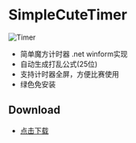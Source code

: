# SimpleCuteTimer

![Timer](https://raw.githubusercontent.com/homchou/SimpleCuteTimer/master/D2.ico)  
* 简单魔方计时器 .net winform实现
* 自动生成打乱公式(25位)
* 支持计时器全屏，方便比赛使用
* 绿色免安装


## Download
* [点击下载](https://github.com/homchou/SimpleCuteTimer/blob/master/bin/Debug/SimpleCuteTimer.exe?raw=true)
